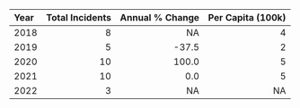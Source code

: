 |Year | Total Incidents| Annual % Change| Per Capita (100k)|
|:----|---------------:|---------------:|-----------------:|
|2018 |               8|              NA|                 4|
|2019 |               5|           -37.5|                 2|
|2020 |              10|           100.0|                 5|
|2021 |              10|             0.0|                 5|
|2022 |               3|              NA|                NA|
